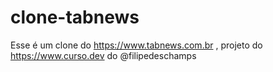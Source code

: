 # clone-tabnews
Esse é um clone do https://www.tabnews.com.br  , projeto do https://www.curso.dev do @filipedeschamps
